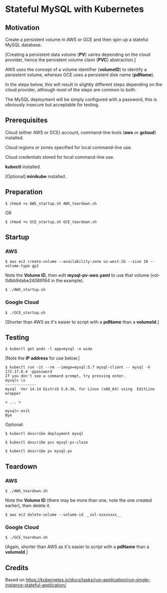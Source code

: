 # Stateful MySQL with Kubernetes

## Motivation

Create a persistent volume in AWS or GCE and then spin up a stateful MySQL database.

[Creating a persistent data volume (__PV__) varies depending on the cloud provider, hence the persistent volume claim (__PVC__) abstraction.]

AWS uses the concept of a volume identifier (__volumeID__) to identify a persistent volume, whereas GCE uses a persistent disk name (__pdName__).

In the steps below, this will result in slightly different steps depending on the cloud provider, although most of the steps are common to both.

The MySQL deployment will be simply configured with a password, this is obviously insecure but acceptable for testing.

## Prerequisites

Cloud (either AWS or GCE) account, command-line tools (__aws__ or __gcloud__) installed.

Cloud regions or zones specified for local command-line use.

Cloud credentials stored for local command-line use.

__kubectl__ installed.

[Optional] __minikube__ installed.

## Preparation

	$ chmod +x AWS_startup.sh AWS_teardown.sh

OR

	$ chmod +x GCE_startup.sh GCE_teardown.sh

## Startup

### AWS

	$ aws ec2 create-volume --availability-zone us-west-2b --size 10 --volume-type gp2

Note the __Volume ID__, then edit __mysql-pv-aws.yaml__ to use that volume (vol-0dbb9dabe24069164 in the example).

	$ ./AWS_startup.sh

### Google Cloud

	$ ./GCE_startup.sh

[Shorter than AWS as it's easier to script with a __pdName__ than a __volumeId__.]

## Testing

	$ kubectl get pods -l app=mysql -o wide

[Note the __IP address__ for use below.]

	$ kubectl run -it --rm --image=mysql:5.7 mysql-client -- mysql -h 172.17.0.4 -ppassword
	If you don't see a command prompt, try pressing enter.
	mysql> \s
	--------------
	mysql  Ver 14.14 Distrib 5.6.36, for Linux (x86_64) using  EditLine wrapper

	< ... >

	mysql> exit
	Bye

Optional:

	$ kubectl describe deployment mysql

	$ kubectl describe pvc mysql-pv-claim

	$ kubectl describe pv mysql-pv

## Teardown

### AWS

	$ ./AWS_teardown.sh

Note the __Volume ID__ (there may be more than one, note the one created earlier), then delete it.

	$ aws ec2 delete-volume --volume-id __vol-xxxxxxxx__

### Google Cloud

	$ ./GCE_teardown.sh

[Again, shorter than AWS as it's easier to script with a __pdName__ than a __volumeId__.]

## Credits

Based on https://kubernetes.io/docs/tasks/run-application/run-single-instance-stateful-application/
